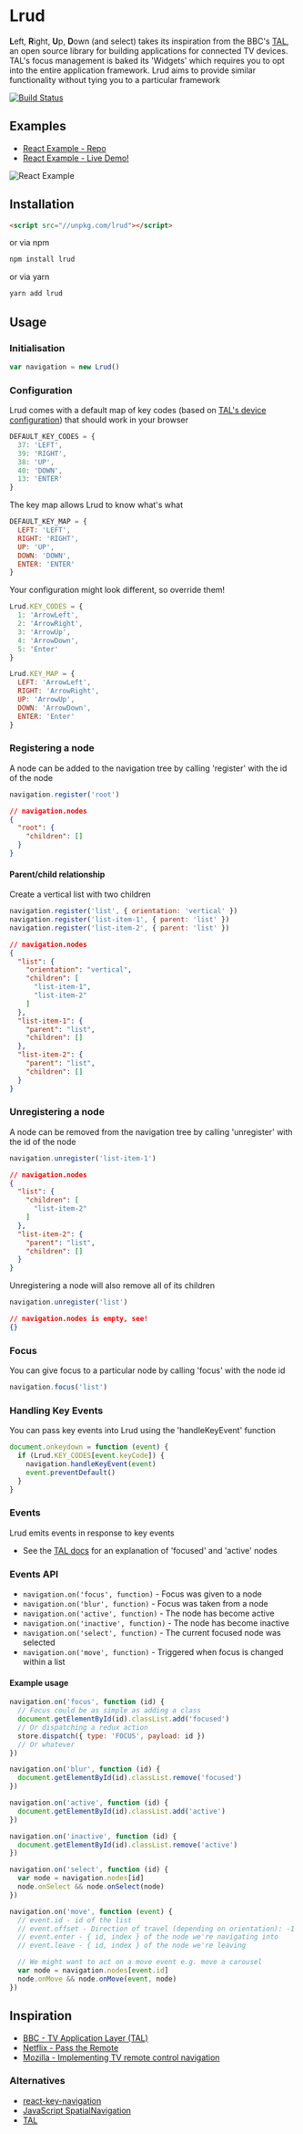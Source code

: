 # Lrud
**L**eft, **R**ight, **U**p, **D**own (and select) takes its inspiration from the BBC's [TAL](http://bbc.github.io/tal/widgets/focus-management.html), an open source library for building applications for connected TV devices. TAL's focus management is baked its 'Widgets' which requires you to opt into the entire application framework. Lrud aims to provide similar functionality without tying you to a particular framework

[![Build Status](https://travis-ci.org/stuart-williams/lrud.svg?branch=master)](https://travis-ci.org/stuart-williams/lrud)

## Examples

* [React Example - Repo](https://github.com/stuart-williams/lrud-react-example)
* [React Example - Live Demo!](http://lrud-react-example.s3-website-eu-west-1.amazonaws.com/)

![React Example](https://raw.githubusercontent.com/stuart-williams/lrud/master/assets/lrud-react-example.gif)

## Installation

```html
<script src="//unpkg.com/lrud"></script>
```
or via npm

```bash
npm install lrud
```

or via yarn

```bash
yarn add lrud
```

## Usage

### Initialisation

```js
var navigation = new Lrud()
```

### Configuration

Lrud comes with a default map of key codes (based on [TAL's device configuration](https://github.com/bbc/tal/blob/master/config/devices)) that should work in your browser

```js
DEFAULT_KEY_CODES = {
  37: 'LEFT',
  39: 'RIGHT',
  38: 'UP',
  40: 'DOWN',
  13: 'ENTER'
}
```

The key map allows Lrud to know what's what

```js
DEFAULT_KEY_MAP = {
  LEFT: 'LEFT',
  RIGHT: 'RIGHT',
  UP: 'UP',
  DOWN: 'DOWN',
  ENTER: 'ENTER'
}
```

Your configuration might look different, so override them!

```js
Lrud.KEY_CODES = {
  1: 'ArrowLeft',
  2: 'ArrowRight',
  3: 'ArrowUp',
  4: 'ArrowDown',
  5: 'Enter'
}

Lrud.KEY_MAP = {
  LEFT: 'ArrowLeft',
  RIGHT: 'ArrowRight',
  UP: 'ArrowUp',
  DOWN: 'ArrowDown',
  ENTER: 'Enter'
}
```

### Registering a node

A node can be added to the navigation tree by calling 'register' with the id of the node

```js
navigation.register('root')
```

```json
// navigation.nodes
{
  "root": {
    "children": []
  }
}
```

#### Parent/child relationship

Create a vertical list with two children

```js
navigation.register('list', { orientation: 'vertical' })
navigation.register('list-item-1', { parent: 'list' })
navigation.register('list-item-2', { parent: 'list' })
```

```json
// navigation.nodes
{
  "list": {
    "orientation": "vertical",
    "children": [
      "list-item-1",
      "list-item-2"
    ]
  },
  "list-item-1": {
    "parent": "list",
    "children": []
  },
  "list-item-2": {
    "parent": "list",
    "children": []
  }
}
```

### Unregistering a node

A node can be removed from the navigation tree by calling 'unregister' with the id of the node

```js
navigation.unregister('list-item-1')
```

```json
// navigation.nodes
{
  "list": {
    "children": [
      "list-item-2"
    ]
  },
  "list-item-2": {
    "parent": "list",
    "children": []
  }
}
```

Unregistering a node will also remove all of its children

```js
navigation.unregister('list')
```

```json
// navigation.nodes is empty, see!
{}
```

### Focus
You can give focus to a particular node by calling 'focus' with the node id

```js
navigation.focus('list')
```

### Handling Key Events

You can pass key events into Lrud using the 'handleKeyEvent' function

```js
document.onkeydown = function (event) {
  if (Lrud.KEY_CODES[event.keyCode]) {
    navigation.handleKeyEvent(event)
    event.preventDefault()
  }
}
```

### Events

Lrud emits events in response to key events

* See the [TAL docs](http://bbc.github.io/tal/widgets/focus-management.html) for an explanation of 'focused' and 'active' nodes

### Events API

* `navigation.on('focus', function)` - Focus was given to a node
* `navigation.on('blur', function)` - Focus was taken from a node
* `navigation.on('active', function)` - The node has become active
* `navigation.on('inactive', function)` - The node has become inactive
* `navigation.on('select', function)` - The current focused node was selected
* `navigation.on('move', function)` - Triggered when focus is changed within a list

#### Example usage

```js
navigation.on('focus', function (id) {
  // Focus could be as simple as adding a class
  document.getElementById(id).classList.add('focused')
  // Or dispatching a redux action
  store.dispatch({ type: 'FOCUS', payload: id })
  // Or whatever
})

navigation.on('blur', function (id) {
  document.getElementById(id).classList.remove('focused')
})

navigation.on('active', function (id) {
  document.getElementById(id).classList.add('active')
})

navigation.on('inactive', function (id) {
  document.getElementById(id).classList.remove('active')
})

navigation.on('select', function (id) {
  var node = navigation.nodes[id]
  node.onSelect && node.onSelect(node)
})

navigation.on('move', function (event) {
  // event.id - id of the list
  // event.offset - Direction of travel (depending on orientation): -1 = LEFT/UP, 1 = RIGHT/DOWN
  // event.enter - { id, index } of the node we're navigating into
  // event.leave - { id, index } of the node we're leaving

  // We might want to act on a move event e.g. move a carousel
  var node = navigation.nodes[event.id]
  node.onMove && node.onMove(event, node)
})
```

## Inspiration

* [BBC - TV Application Layer (TAL)](http://bbc.github.io/tal/widgets/focus-management.html)
* [Netflix - Pass the Remote](https://medium.com/netflix-techblog/pass-the-remote-user-input-on-tv-devices-923f6920c9a8)
* [Mozilla - Implementing TV remote control navigation](https://developer.mozilla.org/en-US/docs/Mozilla/Firefox_OS_for_TV/TV_remote_control_navigation)

### Alternatives

* [react-key-navigation](https://github.com/dead/react-key-navigation)
* [JavaScript SpatialNavigation](https://github.com/luke-chang/js-spatial-navigation)
* [TAL](https://github.com/bbc/tal)
